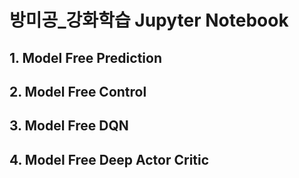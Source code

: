 # 방미공_강화학습 Jupyter Notebook

## 1. Model Free Prediction

## 2. Model Free Control

## 3. Model Free DQN

## 4. Model Free Deep Actor Critic
